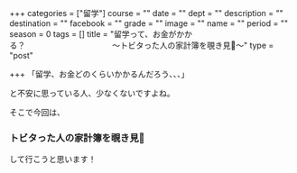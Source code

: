 +++
categories = ["留学"]
course = ""
date = ""
dept = ""
description = ""
destination = ""
facebook = ""
grade = ""
image = ""
name = ""
period = ""
season = 0
tags = []
title = "留学って、お金がかかる？　　　　　　　　　　　〜トビタった人の家計簿を覗き見👀〜"
type = "post"

+++
「留学、お金どのくらいかかるんだろう、、、」

と不安に思っている人、少なくないですよね。

そこで今回は、

### トビタった人の家計簿を覗き見👀

して行こうと思います！